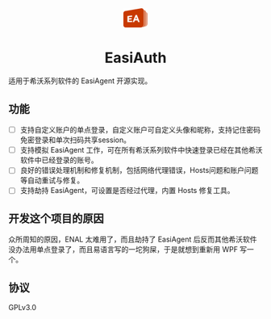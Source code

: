 <div align="center">

<img src="./EasiAuth.png" width="48">

# EasiAuth

</div>

适用于希沃系列软件的 EasiAgent 开源实现。

## 功能

- [ ] 支持自定义账户的单点登录，自定义账户可自定义头像和昵称，支持记住密码免密登录和单次扫码共享session。
- [ ] 支持模拟 EasiAgent 工作，可在所有希沃系列软件中快速登录已经在其他希沃软件中已经登录的账号。
- [ ] 良好的错误处理机制和修复机制，包括网络代理错误，Hosts问题和账户问题等自动重试与修复。
- [ ] 支持劫持 EasiAgent，可设置是否经过代理，内置 Hosts 修复工具。

## 开发这个项目的原因

众所周知的原因，ENAL 太难用了，而且劫持了 EasiAgent 后反而其他希沃软件没办法用单点登录了，而且易语言写的一坨狗屎，于是就想到重新用 WPF 写一个。

## 协议

GPLv3.0